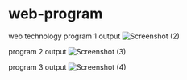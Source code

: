 # web-program
web technology
program 1 output
![Screenshot (2)](https://github.com/Akhilagonal/web-program/assets/136705958/42db5e9f-1f48-4328-b163-0c8397aebe60)
 
 program 2 output
 ![Screenshot (3)](https://github.com/Akhilagonal/web-program/assets/136705958/911d6f9d-692b-4c60-b95f-a0fb9bd8821f)

program 3 output
![Screenshot (4)](https://github.com/Akhilagonal/web-program/assets/136705958/fd86a3da-0e32-42db-bfcf-a1afb7037a31)


